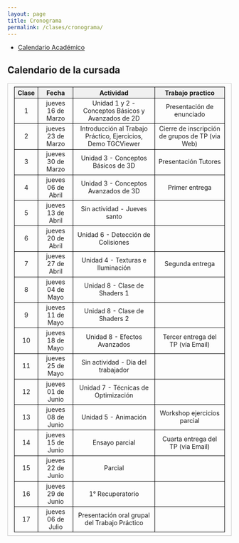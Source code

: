 ```yaml
---
layout: page
title: Cronograma
permalink: /clases/cronograma/
---
```


<style>

table {
  border-collapse: collapse;
  border-spacing: 0;
  font-size: 1em;
  border: 1px solid #CCC;
  margin: 0;
  padding: 0.5em 1em;
}

th {
 font-weight: bold;
  background-color: #F0F0F0;
  border:1px solid #000000;
}

td{
    border:1px solid #000000;
}

</style>

* [Calendario Académico](https://www.frba.utn.edu.ar/es/calendario-academico/)

## Calendario de la cursada

| Clase | Fecha              | Actividad    | Trabajo practico  | 
|:-----:|:------------------:|:------------:|:-----------------:|
|  1    | jueves 16 de Marzo | Unidad 1 y 2 - Conceptos Básicos y Avanzados de 2D | Presentación de enunciado|
|  2    | jueves 23 de Marzo | Introducción al Trabajo Práctico, Ejercicios, Demo TGCViewer | Cierre de inscripción de grupos de TP (via Web)|
|  3    | jueves 30 de Marzo | Unidad 3 - Conceptos Básicos de 3D | Presentación Tutores|
|  4    | jueves 06 de Abril | Unidad 3 - Conceptos Avanzados de 3D | Primer entrega|
|  5    | jueves 13 de Abril | Sin actividad - Jueves santo ||
|  6    | jueves 20 de Abril | Unidad 6 - Detección de Colisiones ||
|  7    | jueves 27 de Abril | Unidad 4 - Texturas e Iluminación | Segunda entrega|
|  8    | jueves 04 de Mayo  | Unidad 8 - Clase de Shaders 1 ||
|  9    | jueves 11 de Mayo  | Unidad 8 - Clase de Shaders 2 ||
| 10    | jueves 18 de Mayo  | Unidad 8 - Efectos Avanzados | Tercer entrega del TP (vía Email)|
| 11    | jueves 25 de Mayo  | Sin actividad - Dia del trabajador ||
| 12    | jueves 01 de Junio | Unidad 7 - Técnicas de Optimización ||
| 13    | jueves 08 de Junio | Unidad 5 - Animación | Workshop ejercicios parcial|
| 14    | jueves 15 de Junio | Ensayo parcial | Cuarta entrega del TP (via Email)|
| 15    | jueves 22 de Junio | Parcial ||
| 16    | jueves 29 de Junio | 1° Recuperatorio ||
| 17    | jueves 06 de Julio | Presentación oral grupal del Trabajo Práctico ||
